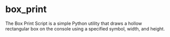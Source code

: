 # box_print
The Box Print Script is a simple Python utility that draws a hollow rectangular box on the console using a specified symbol, width, and height.

